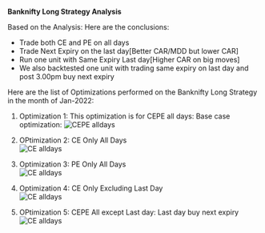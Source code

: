 **Banknifty Long Strategy Analysis**  

Based on the Analysis: Here are the conclusions:
 - Trade both CE and PE on all days
 - Trade Next Expiry on the last day[Better CAR/MDD but lower CAR]
 - Run one unit with Same Expiry Last day[Higher CAR on big moves]
 - We also backtested one unit with trading same expiry on last day and post 3.00pm buy next expiry 



Here are the list of Optimizations performed on the Banknifty Long Strategy in the month of Jan-2022:  

1. Optimization 1: This optimization is for CEPE all days: Base case optimization:
   ![CEPE alldays](https://github.com/qodeinvestments/Bankniftylong/blob/main/analysis/CEPEalldays.png)
   

2. OPtimization 2: CE Only All Days  
    ![CE alldays](https://github.com/qodeinvestments/Bankniftylong/blob/main/analysis/CEalldays.png) 


3. Optimization 3: PE Only All Days  
    ![CE alldays](https://github.com/qodeinvestments/Bankniftylong/blob/main/analysis/PEalldays.png) 


4. Optimization 4: CE Only Excluding Last Day  
    ![CE alldays](https://github.com/qodeinvestments/Bankniftylong/blob/main/analysis/CEExcllastday.png) 



5. OPtimization 5: CEPE All except Last day: Last day buy next expiry 
    ![CE alldays](https://github.com/qodeinvestments/Bankniftylong/blob/main/analysis/CEPE%20Alldays%20LDnextexp.png) 




   
